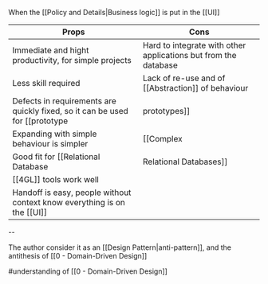 When the [[Policy and Details|Business logic]] is put in the [[UI]]

| Props                                                                       | Cons                                                                      |
|-----------------------------------------------------------------------------|---------------------------------------------------------------------------|
| Immediate and hight productivity, for simple projects                       | Hard to integrate with other applications but from the database           |
| Less skill required                                                         | Lack of re-use and of [[Abstraction]] of behaviour                            |
| Defects in requirements are quickly fixed, so it can be used for [[prototype|prototypes]] | The quick prototyping reach a natural limit because it's hard to keep it |
| Expanding with simple behaviour is simpler                                  | [[Complex|Complexity]] catches up without leaving an easy way out                     |
| Good fit for [[Relational Database|Relational Databases]]                                          |                                                                           |
| [[4GL]] tools work well                                                         |                                                                           |
| Handoff is easy, people without context know everything is on the [[UI]]        |                                                                           |

--

The author consider it as an [[Design Pattern|anti-pattern]], and the antithesis of [[0 - Domain-Driven Design]]

#understanding  of [[0 - Domain-Driven Design]]